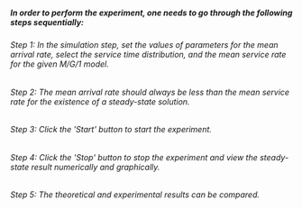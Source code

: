 ##### In order to perform the experiment, one needs to go through the following steps sequentially:
###### Step 1:  In the simulation step, set the values of parameters for the mean arrival rate, select the service time distribution, and the mean service rate for the given M/G/1 model.
###### Step 2: The mean arrival rate should always be less than the mean service rate for the existence of a steady-state solution.
###### Step 3:  Click the 'Start' button to start the experiment.
###### Step 4:  Click the 'Stop' button to stop the experiment and view the steady-state result numerically and graphically.
###### Step 5:  The theoretical and experimental results can be compared. 

